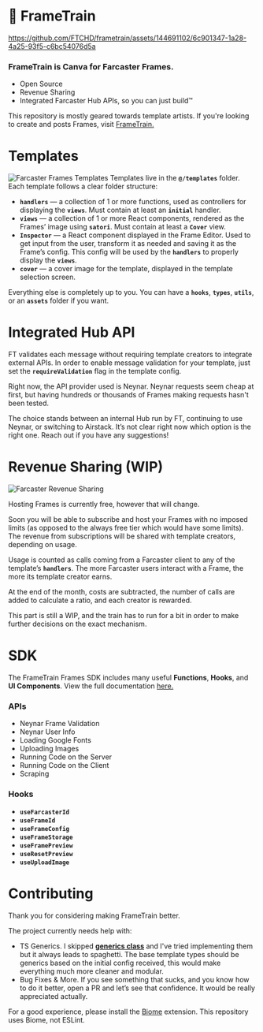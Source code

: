 # 🚂 FrameTrain

https://github.com/FTCHD/frametrain/assets/144691102/6c901347-1a28-4a25-93f5-c6bc54076d5a

### FrameTrain is Canva for Farcaster Frames.
- Open Source
- Revenue Sharing
- Integrated Farcaster Hub APIs, so you can just build™️

This repository is mostly geared towards template artists. If you're looking to create and posts Frames, visit [FrameTrain.](https://frametra.in)

# Templates
![Farcaster Frames Templates](https://raw.githubusercontent.com/FTCHD/frametrain/main/.github/templates.png)
Templates live in the **`@/templates`** folder. Each template follows a clear folder structure:

- **`handlers`** — a collection of 1 or more functions, used as controllers for displaying the **`views`**. Must contain at least an **`initial`** handler.
- **`views`** — a collection of 1 or more React components, rendered as the Frames’ image using **`satori`**. Must contain at least a **`Cover`** view.
- **`Inspector`** — a React component displayed in the Frame Editor. Used to get input from the user, transform it as needed and saving it as the Frame’s config. This config will be used by the **`handlers`** to properly display the **`views`**.
- **`cover`** — a cover image for the template, displayed in the template selection screen.

Everything else is completely up to you. You can have a **`hooks`**, **`types`**, **`utils`**, or an **`assets`** folder if you want.

# Integrated Hub API
FT validates each message without requiring template creators to integrate external APIs. In order to enable message validation for your template, just set the **`requireValidation`** flag in the template config.

Right now, the API provider used is Neynar. Neynar requests seem cheap at first, but having hundreds or thousands of Frames making requests hasn't been tested.

The choice stands between an internal Hub run by FT, continuing to use Neynar, or switching to Airstack. It’s not clear right now which option is the right one. Reach out if you have any suggestions!

# Revenue Sharing (WIP)
![Farcaster Revenue Sharing](https://raw.githubusercontent.com/FTCHD/frametrain/main/.github/monetize.png)

Hosting Frames is currently free, however that will change.

Soon you will be able to subscribe and host your Frames with no imposed limits (as opposed to the always free tier which would have some limits). The revenue from subscriptions will be shared with template creators, depending on usage.

Usage is counted as calls coming from a Farcaster client to any of the template’s **`handlers`**. The more Farcaster users interact with a Frame, the more its template creator earns.

At the end of the month, costs are subtracted, the number of calls are added to calculate a ratio, and each creator is rewarded.

This part is still a WIP, and the train has to run for a bit in order to make further decisions on the exact mechanism.

# SDK
The FrameTrain Frames SDK includes many useful **Functions**, **Hooks**, and **UI Components**. View the full documentation [here.](https://github.com/FTCHD/frametrain/wiki/%5BSDK%5D-Hooks)

### APIs 
- Neynar Frame Validation
- Neynar User Info
- Loading Google Fonts
- Uploading Images
- Running Code on the Server
- Running Code on the Client
- Scraping

### Hooks
- **`useFarcasterId`**
- **`useFrameId`**
- **`useFrameConfig`**
- **`useFrameStorage`**
- **`useFramePreview`**
- **`useResetPreview`**
- **`useUploadImage`**

# Contributing
Thank you for considering making FrameTrain better.

The project currently needs help with:

- TS Generics. I skipped **[generics class](https://www.youtube.com/watch?v=ATdXeuQh_Ws&t=1m40s)** and I've tried implementing them but it always leads to spaghetti. The base template types should be generics based on the initial config received, this would make everything much more cleaner and modular.
- Bug Fixes & More. If you see something that sucks, and you know how to do it better, open a PR and let’s see that confidence. It would be really appreciated actually.

For a good experience, please install the [Biome](https://biomejs.dev) extension. This repository uses Biome, not ESLint.
